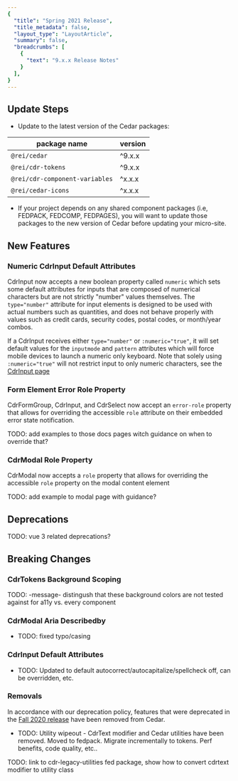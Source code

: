 ```yaml
---
{
  "title": "Spring 2021 Release",
  "title_metadata": false,
  "layout_type": "LayoutArticle",
  "summary": false,
  "breadcrumbs": [
    {
      "text": "9.x.x Release Notes"
    }
  ],
}
---
```


<cdr-doc-table-of-contents-shell parentSelector='h2' childSelector='h3'>

## Update Steps

- Update to the latest version of the Cedar packages:

| package name | version |
|--------------|---------|
| `@rei/cedar` | ^9.x.x |
| `@rei/cdr-tokens` | ^9.x.x |
| `@rei/cdr-component-variables` | ^x.x.x |
| `@rei/cedar-icons` | ^x.x.x |

- If your project depends on any shared component packages (i.e, FEDPACK, FEDCOMP, FEDPAGES), you will want to update those packages to the new version of Cedar before updating your micro-site.

## New Features

### Numeric CdrInput Default Attributes

CdrInput now accepts a new boolean property called `numeric` which sets some default attributes for inputs that are composed of numerical characters but are not strictly "number" values themselves. The `type="number"` attribute for input elements is designed to be used with actual numbers such as quantities, and does not behave properly with values such as credit cards, security codes, postal codes, or month/year combos.

If a CdrInput receives either `type="number"` or `:numeric="true"`, it will set default values for the `inputmode` and `pattern` attributes which will force mobile devices to launch a numeric only keyboard. Note that solely using `:numeric="true"` will not restrict input to only numeric characters, see the [CdrInput page](../../components/input#numeric-input)

### Form Element Error Role Property

CdrFormGroup, CdrInput, and CdrSelect now accept an `error-role` property that allows for overriding the accessible `role` attribute on their embedded error state notification.

TODO: add examples to those docs pages witch guidance on when to override that?

### CdrModal Role Property

CdrModal now accepts a `role` property that allows for overriding the accessible `role` property on the modal content element

TODO: add example to modal page with guidance?

## Deprecations

TODO: vue 3 related deprecations?

## Breaking Changes

### CdrTokens Background Scoping

TODO: -message-
distingush that these background colors are not tested against for a11y vs. every component

### CdrModal Aria Describedby

- TODO: fixed typo/casing

### CdrInput Default Attributes

- TODO: Updated to default autocorrect/autocapitalize/spellcheck off, can be overridden, etc.

### Removals

In accordance with our deprecation policy, features that were deprecated in the [Fall 2020 release](../fall-2020/#deprecations) have been removed from Cedar.

- TODO: Utility wipeout - CdrText modifier and Cedar utilities have been removed. Moved to fedpack. Migrate incrementally to tokens. Perf benefits, code quality, etc..

TODO: link to cdr-legacy-utilities fed package, show how to convert cdrtext modifier to utility class

</cdr-doc-table-of-contents-shell>
